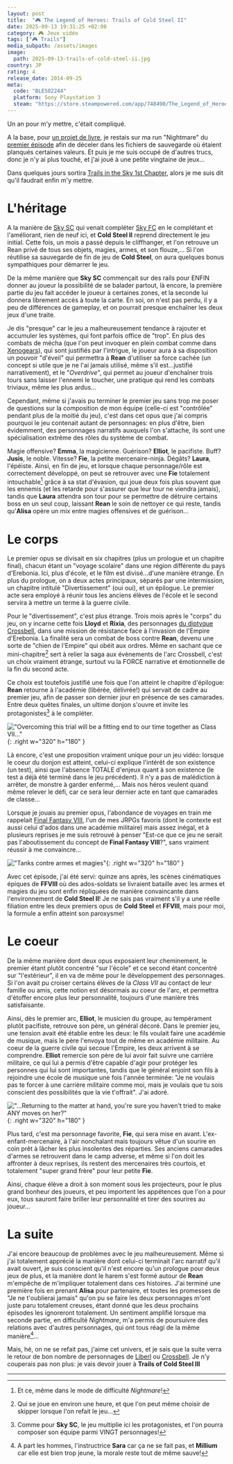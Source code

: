 ```yaml
---
layout: post
title:  "🎮 The Legend of Heroes: Trails of Cold Steel II"
date: 2025-09-13 19:31:25 +02:00
category: 🎮 Jeux vidéo
tags: ["🎮 Trails"]
media_subpath: /assets/images
image:
  path: 2025-09-13-trails-of-cold-steel-ii.jpg
country: JP
rating: 4
release_date: 2014-09-25
meta:
  code: "BLES02244"
  platform: Sony Playstation 3
  steam: "https://store.steampowered.com/app/748490/The_Legend_of_Heroes_Trails_of_Cold_Steel_II/?l=french"
---
```


Un an pour m'y mettre, c'était compliqué.

A la base, pour [un projet de livre](https://reford.dreamleaves.org/), je restais sur ma run "Nightmare" du [premier épisode](/posts/trails-of-cold-steel/) afin de déceler dans les fichiers de sauvegarde où étaient planqués certaines valeurs. Et puis je me suis occupé de d'autres trucs, donc je n'y ai plus touché, et j'ai joué à une petite vingtaine de jeux...

Dans quelques jours sortira [<i class="fab fa-steam"></i> Trails in the Sky 1st Chapter](https://store.steampowered.com/app/3375780/Trails_in_the_Sky_1st_Chapter/), alors je me suis dit qu'il faudrait enfin m'y mettre.

# L'héritage

A la manière de [Sky SC](/posts/trails-sky-sc-evo/) qui venait compléter [Sky FC](/posts/trails-sky-fc-evo/) en le complétant et l'améliorant, rien de neuf ici, et **Cold Steel II** reprend directement le jeu initial. Cette fois, un mois a passé depuis le cliffhanger, et l'on retrouve un Rean privé de tous ses objets, magies, armes, et son flouze,... Si l'on réutilise sa sauvegarde de fin de jeu de **Cold Steel**, on aura quelques bonus sympathiques pour démarrer le jeu.

De la même manière que **Sky SC** commençait sur des rails pour ENFIN donner au joueur la possibilité de se balader partout, là encore, la première partie du jeu fait accéder le joueur à certaines zones, et la seconde lui donnera librement accès à toute la carte. En soi, on n'est pas perdu, il y a peu de différences de gameplay, et on pourrait presque enchaîner les deux jeux d'une traite.

Je dis "presque" car le jeu a malheureusement tendance à rajouter et accumuler les systèmes, qui font parfois office de "trop". En plus des combats de mécha (que l'on peut invoquer en plein combat comme dans [<i class="fab fa-wikipedia-w"></i> Xenogears](https://fr.wikipedia.org/wiki/Xenogears)), qui sont justifiés par l'intrigue, le joueur aura à sa disposition un pouvoir "d'éveil" qui permettra à **Rean** d'utiliser sa force cachée (un concept si utile que je ne l'ai jamais utilisé, même s'il est...justifié narrativement), et le "_Overdrive_", qui permet au joueur d'enchaîner trois tours sans laisser l'ennemi le toucher, une pratique qui rend les combats triviaux, même les plus ardus...

Cependant, même si j'avais pu terminer le premier jeu sans trop me poser de questions sur la composition de mon équipe (celle-ci est "contrôlée" pendant plus de la moitié du jeu), c'est dans cet opus que j'ai compris pourquoi le jeu contenait autant de personnages: en plus d'être, bien évidemment, des personnages narratifs auxquels l'on s'attache, ils sont une spécialisation extrême des rôles du système de combat.

Magie offensive? **Emma**, la magicienne. Guérison? **Elliot**, le pacifiste. Buff? **Jusis**, le noble. Vitesse? **Fie**, la petite mercenaire-ninja. Dégâts? **Laura**, l'épéiste. Ainsi, en fin de jeu, et lorsque chaque personnage/rôle est correctement développé, on peut se retrouver avec une **Fie** totalement intouchable[^2] grâce à sa stat d'évasion, qui joue deux fois plus souvent que les ennemis (et les retarde pour s'assurer que leur tour ne viendra jamais), tandis que **Laura** attendra son tour pour se permettre de détruire certains boss en un seul coup, laissant **Rean** le soin de nettoyer ce qui reste, tandis qu'**Alisa** opère un mix entre magies offensives et de guérison...

# Le corps

Le premier opus se divisait en six chapitres (plus un prologue et un chapitre final), chacun étant un "voyage scolaire" dans une région différente du pays d'Erebonia. Ici, plus d'école, et le film est divisé...d'une manière étrange. En plus du prologue, on a deux actes principaux, séparés par une intermission, un chapitre intitulé "Divertissement" (oui oui), et un épilogue. Le premier acte sera employé à réunir tous les anciens élèves de l'école et le second servira à mettre un terme à la guerre civile.

Pour le "divertissement", c'est plus étrange. Trois mois après le "corps" du jeu, on y incarne cette fois **Lloyd** et **Rixia**, des personnages [du diptyque Crossbell](/posts/trails-azure/), dans une mission de résistance face à l'invasion de l'Empire d'Erebonia. La finalité sera un combat de boss contre **Rean**, devenu une sorte de "chien de l'Empire" qui obéit aux ordres. Même en sachant que ce mini-chapitre[^1] sert à relier la saga aux évènements de l'arc Crossbell, c'est un choix vraiment étrange, surtout vu la FORCE narrative et émotionnelle de la fin du second acte.

Ce choix est toutefois justifié une fois que l'on atteint le chapitre d'épilogue: **Rean** retourne à l'académie (libérée, délivrée!) qui servait de cadre au premier jeu, afin de passer son dernier jour en présence de ses camarades. Entre deux quêtes finales, un ultime donjon s'ouvre et invite les protagonistes[^3] à le compléter.

!["Overcoming this trial will be a fitting end to our time together as Class VII..."](2025-09-13-THE_LEGEND_OF_HEROES_TRAILS_OF_COLD_STEEL_II_3.png){: .right w="320" h="180" }

Là encore, c'est une proposition vraiment unique pour un jeu vidéo: lorsque le coeur du donjon est atteint, celui-ci explique l'intérêt de son existence (un test), ainsi que l'absence TOTALE d'enjeux quant à son existence (le test a déjà été terminé dans le jeu précédent). Il n'y a pas de malédiction à arrêter, de monstre à garder enfermé,... Mais nos héros veulent quand même relever le défi, car ce sera leur dernier acte en tant que camarades de classe...

Lorsque je jouais au premier opus, l'abondance de voyages en train me rappelait [<i class="fab fa-wikipedia-w"></i> Final Fantasy VIII](https://fr.wikipedia.org/wiki/Final_Fantasy_VIII), l'un de mes JRPGs favoris (dont le contexte est aussi celui d'ados dans une académie militaire) mais assez inégal, et à plusieurs reprises je me suis retrouvé à penser "Est-ce que ce jeu ne serait pas l'aboutissement du concept de **Final Fantasy VIII**?", sans vraiment réussir à me convaincre...   

!["Tanks contre armes et magies"](2025-09-13-THE_LEGEND_OF_HEROES_TRAILS_OF_COLD_STEEL_II_2_Battle.png){: .right w="320" h="180" }
   
Avec cet épisode, j'ai été servi: quinze ans après, les scènes cinématiques épiques de **FFVIII** où des ados-soldats se livraient bataille avec les armes et magies du jeu sont enfin répliquées de manière convaincante dans l'environnement de **Cold Steel II**! Je ne sais pas vraiment s'il y a une réelle filiation entre les deux premiers opus de **Cold Steel** et **FFVIII**, mais pour moi, la formule a enfin atteint son paroxysme!

# Le coeur

De la même manière dont deux opus exposaient leur cheminement, le premier étant plutôt concentré "sur l'école" et ce second étant concentré sur "l'extérieur", il en va de même pour le développement des personnages. Si l'on avait pu croiser certains élèves de la _Class VII_ au contact de leur famille ou amis, cette notion est désormais au coeur de l'arc, et permettra d'étoffer encore plus leur personnalité, toujours d'une manière très satisfaisante.

Ainsi, dès le premier arc, **Elliot**, le musicien du groupe, au tempérament plutôt pacifiste, retrouve son père, un général décoré. Dans le premier jeu, une tension avait été établie entre les deux: le fils voulait faire une académie de musique, mais le père l'envoya tout de même en académie militaire. Au coeur de la guerre civile qui secoue l'Empire, les deux arrivent à se comprendre. **Elliot** remercie son père de lui avoir fait suivre une carrière militaire, ce qui lui a permis d'être capable d'agir pour protéger les personnes qui lui sont importantes, tandis que le général enjoint son fils à rejoindre une école de musique une fois l'année terminée: "Je ne voulais pas te forcer à une carrière militaire comme moi, mais je voulais que tu sois conscient des possibilités que la vie t'offrait". J'ai adoré.

!["...Returning to the matter at hand, you're sure you haven't tried to make ANY moves on her?"](2025-09-13-THE_LEGEND_OF_HEROES_TRAILS_OF_COLD_STEEL_II_1_Fie.png){: .right w="320" h="180" }

Plus tard, c'est ma personnage favorite, **Fie**, qui sera mise en avant. L'ex-enfant-mercenaire, à l'air nonchalant mais toujours vêtue d'un sourire en coin prêt à lâcher les plus insolentes des réparties. Ses anciens camarades d'armes se retrouvent dans le camp adverse, et même si l'on doit les affronter à deux reprises, ils restent des mercenaires très courtois, et totalement "super grand frère" pour leur petite **Fie**.

Ainsi, chaque élève a droit à son moment sous les projecteurs, pour le plus grand bonheur des joueurs, et peu importent les appétences que l'on a pour eux, tous sauront faire briller leur personnalité et tirer des sourires au joueur...

# La suite

J'ai encore beaucoup de problèmes avec le jeu malheureusement. Même si j'ai totalement apprécié la manière dont celui-ci terminait l'arc narratif qu'il avait ouvert, je suis conscient qu'il n'est encore qu'un prologue pour deux jeux de plus, et la manière dont le harem s'est formé autour de **Rean** m'empêche de m'impliquer totalement dans ces histoires. J'ai terminé une première fois en prenant **Alisa** pour partenaire, et toutes les promesses de "Je ne t'oublierai jamais" qu'on pu se faire les deux personnages m'ont juste paru totalement creuses, étant donné que les deux prochains épisodes les ignoreront totalement. Un sentiment amplifié lorsque ma seconde partie, en difficulté _Nightmare_, m'a permis de poursuivre des relations avec d'autres personnages, qui ont tous réagi de la même manière[^4]...

Mais, hé, on ne se refait pas, j'aime cet univers, et je sais que la suite verra le retour de bon nombre de personnages de [Liberl](/posts/trails-sky-fc-evo/) ou [Crossbell](/posts/trails-zero/). Je n'y couperais pas non plus: je vais devoir jouer à **Trails of Cold Steel III**


***
[^1]: Qui se joue en environ une heure, et que l'on peut même choisir de skipper lorsque l'on refait le jeu...
[^2]: Et ce, même dans le mode de difficulté _Nightmare_!
[^3]: Comme pour **Sky SC**, le jeu multiplie ici les protagonistes, et l'on pourra composer son équipe parmi VINGT personnages!
[^4]: A part les hommes, l'instructrice **Sara** car ça ne se fait pas, et **Millium** car elle est bien trop jeune, la morale reste tout de même sauve!